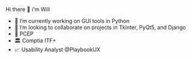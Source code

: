 Hi there 👋 i'm Will

- 🎨 I’m currently working on GUI tools in Python
- 👯 I’m looking to collaborate on projects in Tkinter, PyQt5, and Django
- 🥂 PCEP 
- 🏛 Comptia ITF+
- 📈 Usability Analyst @PlaybookUX
